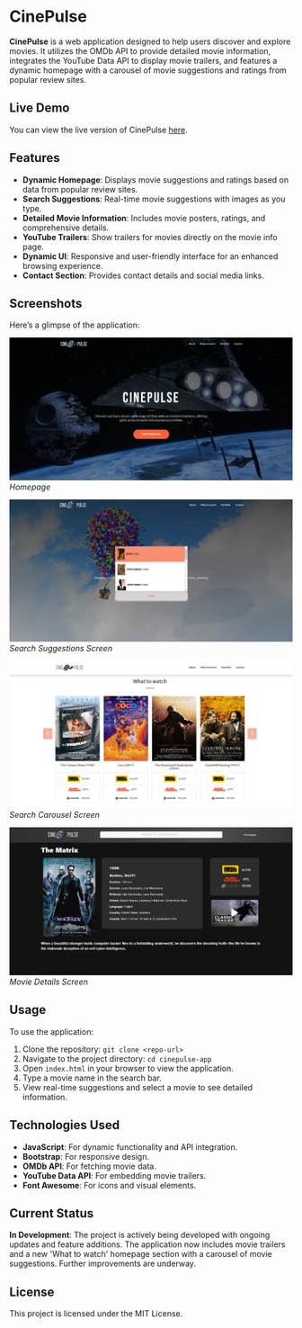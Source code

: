 # CinePulse

**CinePulse** is a web application designed to help users discover and explore movies. It utilizes the OMDb API to provide detailed movie information, integrates the YouTube Data API to display movie trailers, and features a dynamic homepage with a carousel of movie suggestions and ratings from popular review sites.

## Live Demo

You can view the live version of CinePulse [here](https://cinepulseapp.netlify.app/).

## Features

- **Dynamic Homepage**: Displays movie suggestions and ratings based on data from popular review sites.
- **Search Suggestions**: Real-time movie suggestions with images as you type.
- **Detailed Movie Information**: Includes movie posters, ratings, and comprehensive details.
- **YouTube Trailers**: Show trailers for movies directly on the movie info page.
- **Dynamic UI**: Responsive and user-friendly interface for an enhanced browsing experience.
- **Contact Section**: Provides contact details and social media links.

## Screenshots

Here’s a glimpse of the application:

![Homepage](img/screenshots/homepage.jpg)
*Homepage*

![Search Suggestions](img/screenshots/search-suggestions.jpg)
*Search Suggestions Screen*

![Movie Carousel](img/screenshots/movie-carousel.jpg)
*Search Carousel Screen*

![Movie Details](img/screenshots/movie-details.jpg)
*Movie Details Screen*

## Usage

To use the application:

1. Clone the repository: `git clone <repo-url>`
2. Navigate to the project directory: `cd cinepulse-app`
3. Open `index.html` in your browser to view the application.
4. Type a movie name in the search bar.
5. View real-time suggestions and select a movie to see detailed information.

## Technologies Used

- **JavaScript**: For dynamic functionality and API integration.
- **Bootstrap**: For responsive design.
- **OMDb API**: For fetching movie data.
- **YouTube Data API**: For embedding movie trailers.
- **Font Awesome**: For icons and visual elements.

## Current Status

**In Development**: The project is actively being developed with ongoing updates and feature additions. The application now includes movie trailers and a new 'What to watch' homepage section with a carousel of movie suggestions. Further improvements are underway.

## License

This project is licensed under the MIT License.
